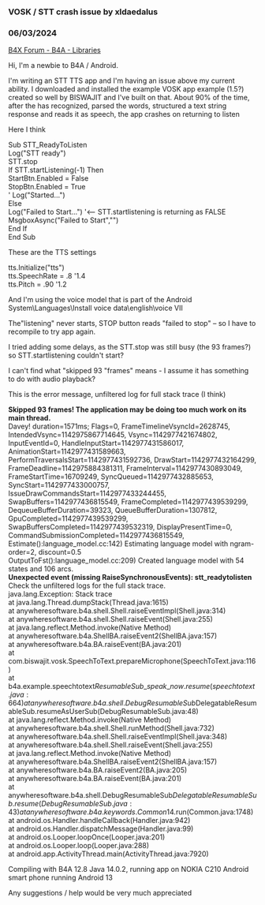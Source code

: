 ### VOSK / STT crash issue by xldaedalus
### 06/03/2024
[B4X Forum - B4A - Libraries](https://www.b4x.com/android/forum/threads/161504/)

Hi, I'm a newbie to B4A / Android.  
  
I'm writing an STT TTS app and I'm having an issue above my current ability. I downloaded and installed the example VOSK app example (1.5?) created so well by BISWAJIT and I've built on that. About 90% of the time, after the has recognized, parsed the words, structured a text string response and reads it as speech, the app crashes on returning to listen  
  
Here I think  
  
  
Sub STT\_ReadyToListen  
 Log("STT ready")  
 STT.stop  
 If STT.startListening(-1) Then  
 StartBtn.Enabled = False  
 StopBtn.Enabled = True  
' Log("Started…")  
 Else  
 Log("Failed to Start…") '<– STT.startlistening is returning as FALSE  
 MsgboxAsync("Failed to Start","")  
 End If  
End Sub  
  
These are the TTS settings  
  
 tts.Initialize("tts")  
 tts.SpeechRate = .8 '1.4  
 tts.Pitch = .90 '1.2  
  
And I'm using the voice model that is part of the Android System\Languages\Install voice data\english\voice VII  
  
The"listening" never starts, STOP button reads "failed to stop" – so I have to recompile to try app again.   
  
I tried adding some delays, as the STT.stop was still busy (the 93 frames?) so STT.startlistening couldn't start?  
  
I can't find what "skipped 93 "frames" means - I assume it has something to do with audio playback?  
  
This is the error message, unfiltered log for full stack trace (I think)  
  
**Skipped 93 frames! The application may be doing too much work on its main thread.**    
Davey! duration=1571ms; Flags=0, FrameTimelineVsyncId=2628745, IntendedVsync=1142975867714645, Vsync=1142977421674802, InputEventId=0, HandleInputStart=1142977431586017, AnimationStart=1142977431589663, PerformTraversalsStart=1142977431592736, DrawStart=1142977432164299, FrameDeadline=1142975884381311, FrameInterval=1142977430893049, FrameStartTime=16709249, SyncQueued=1142977432885653, SyncStart=1142977433000757, IssueDrawCommandsStart=1142977433244455, SwapBuffers=1142977436815549, FrameCompleted=1142977439539299, DequeueBufferDuration=39323, QueueBufferDuration=1307812, GpuCompleted=1142977439539299, SwapBuffersCompleted=1142977439532319, DisplayPresentTime=0, CommandSubmissionCompleted=1142977436815549,   
Estimate():language\_model.cc:142) Estimating language model with ngram-order=2, discount=0.5  
OutputToFst():language\_model.cc:209) Created language model with 54 states and 106 arcs.  
**Unexpected event (missing RaiseSynchronousEvents): stt\_readytolisten**  
Check the unfiltered logs for the full stack trace.  
java.lang.Exception: Stack trace  
 at java.lang.Thread.dumpStack(Thread.java:1615)  
 at anywheresoftware.b4a.shell.Shell.raiseEventImpl(Shell.java:314)  
 at anywheresoftware.b4a.shell.Shell.raiseEvent(Shell.java:255)  
 at java.lang.reflect.Method.invoke(Native Method)  
 at anywheresoftware.b4a.ShellBA.raiseEvent2(ShellBA.java:157)  
 at anywheresoftware.b4a.BA.raiseEvent(BA.java:201)  
 at com.biswajit.vosk.SpeechToText.prepareMicrophone(SpeechToText.java:116)  
 at b4a.example.speechtotext$ResumableSub\_speak\_now.resume(speechtotext.java:664)  
 at anywheresoftware.b4a.shell.DebugResumableSub$DelegatableResumableSub.resumeAsUserSub(DebugResumableSub.java:48)  
 at java.lang.reflect.Method.invoke(Native Method)  
 at anywheresoftware.b4a.shell.Shell.runMethod(Shell.java:732)  
 at anywheresoftware.b4a.shell.Shell.raiseEventImpl(Shell.java:348)  
 at anywheresoftware.b4a.shell.Shell.raiseEvent(Shell.java:255)  
 at java.lang.reflect.Method.invoke(Native Method)  
 at anywheresoftware.b4a.ShellBA.raiseEvent2(ShellBA.java:157)  
 at anywheresoftware.b4a.BA.raiseEvent2(BA.java:205)  
 at anywheresoftware.b4a.BA.raiseEvent(BA.java:201)  
 at anywheresoftware.b4a.shell.DebugResumableSub$DelegatableResumableSub.resume(DebugResumableSub.java:43)  
 at anywheresoftware.b4a.keywords.Common$14.run(Common.java:1748)  
 at android.os.Handler.handleCallback(Handler.java:942)  
 at android.os.Handler.dispatchMessage(Handler.java:99)  
 at android.os.Looper.loopOnce(Looper.java:201)  
 at android.os.Looper.loop(Looper.java:288)  
 at android.app.ActivityThread.main(ActivityThread.java:7920)  
  
Compiling with B4A 12.8 Java 14.0.2, running app on NOKIA C210 Android smart phone running Android 13  
  
Any suggestions / help would be very much appreciated